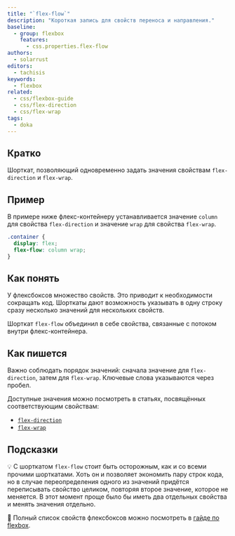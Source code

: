 ```yaml
---
title: "`flex-flow`"
description: "Короткая запись для свойств переноса и направления."
baseline:
  - group: flexbox
    features:
      - css.properties.flex-flow
authors:
  - solarrust
editors:
  - tachisis
keywords:
  - flexbox
related:
  - css/flexbox-guide
  - css/flex-direction
  - css/flex-wrap
tags:
  - doka
---
```


## Кратко

Шорткат, позволяющий одновременно задать значения свойствам `flex-direction` и `flex-wrap`.

## Пример

В примере ниже флекс-контейнеру устанавливается значение `column` для свойства `flex-direction` и значение `wrap` для свойства `flex-wrap`.

```css
.container {
  display: flex;
  flex-flow: column wrap;
}
```

## Как понять

У флексбоксов множество свойств. Это приводит к необходимости сокращать код. Шорткаты дают возможность указывать в одну строку сразу несколько значений для нескольких свойств.

Шорткат `flex-flow` объединил в себе свойства, связанные с потоком внутри флекс-контейнера.

## Как пишется

Важно соблюдать порядок значений: сначала значение для `flex-direction`, затем для `flex-wrap`. Ключевые слова указываются через пробел.

Доступные значения можно посмотреть в статьях, посвящённых соответствующим свойствам:

- [`flex-direction`](/css/flex-direction/)
- [`flex-wrap`](/css/flex-wrap/)

## Подсказки

💡 С шорткатом `flex-flow` стоит быть осторожным, как и со всеми прочими шорткатами. Хоть он и позволяет экономить пару строк кода, но в случае переопределения одного из значений придётся переписывать свойство целиком, повторяя второе значение, которое не меняется. В этот момент проще было бы иметь два отдельных свойства и менять значения отдельно.

<aside>

📝 Полный список свойств флексбоксов можно посмотреть в [гайде по flexbox](/css/flexbox-guide/).

</aside>
